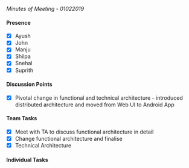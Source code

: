 *Minutes of Meeting - 01022019*

#### Presence
- [x] Ayush
- [x] John
- [x] Manju
- [x] Shilpa
- [x] Snehal
- [x] Suprith

#### Discussion Points
- [x] Pivotal change in functional and technical architecture - introduced distributed architecture and moved from Web UI to Android App

#### Team Tasks
- [x] Meet with TA to discuss functional architecture in detail
- [x] Change functional architecture and finalise 
- [x] Technical Architecture 

#### Individual Tasks

